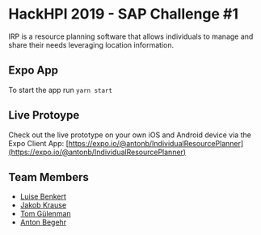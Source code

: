 # HackHPI 2019 - SAP Challenge #1

IRP is a resource planning software that allows individuals to manage and share their needs leveraging location information.

## Expo App

To start the app run `yarn start`

## Live Protoype

Check out the live prototype on your own iOS and Android device via the Expo Client App: [https://expo.io/@antonb/IndividualResourcePlanner](https://expo.io/@antonb/IndividualResourcePlanner)

## Team Members

* [Luise Benkert](https://github.com/luisebenkert)
* [Jakob Krause](https://github.com/garlicPasta)
* [Tom Gülenman](https://github.com/tguelenman)
* [Anton Begehr](https://github.com/abegehr)
